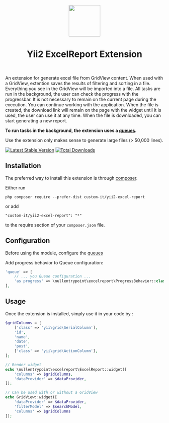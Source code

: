 <p align="center">
    <a href="https://custom-it.ru" target="_blank">
        <img src="https://avatars1.githubusercontent.com/u/31646762?s=200&v=4" height="100px">
    </a>
    <h1 align="center">Yii2 ExcelReport Extension</h1>
    <br>
</p>


An extension for generate excel file from GridView content. When used with a GridView, extention saves the results of filtering and sorting in a file. Everything you see in the GridView will be imported into a file. All tasks are run in the background, the user can check the progress with the progressbar. It is not necessary to remain on the current page during the execution. You can continue working with the application. When the file is created, the download link will remain on the page with the widget until it is used, the user can use it at any time. When the file is downloaded, you can start generating a new report.

**To run tasks in the background, the extension uses a [queues](https://github.com/yiisoft/yii2-queue).**

Use the extension only makes sense to generate large files (> 50,000 lines).

[![Latest Stable Version](https://poser.pugx.org/custom-it/yii2-excel-report/v/stable.svg)](https://packagist.org/packages/custom-it/yii2-excel-report)
[![Total Downloads](https://poser.pugx.org/custom-it/yii2-excel-report/downloads.svg)](https://packagist.org/packages/custom-it/yii2-excel-report)

Installation
------------

The preferred way to install this extension is through [composer](http://getcomposer.org/download/).

Either run

```
php composer require --prefer-dist custom-it/yii2-excel-report
```

or add

```
"custom-it/yii2-excel-report": "*"
```

to the require section of your `composer.json` file.


Configuration
-------------
Before using the module, configure the [queues](https://github.com/yiisoft/yii2-queue/blob/master/docs/guide/README.md)

Add progress behavior to Queue configuration:

```php
'queue' => [
    // ... you Queue configuration ...
    'as progress' => \nullentrypoint\excelreport\ProgressBehavior::class,
],
```

Usage
-----

Once the extension is installed, simply use it in your code by  :

```php
$gridColumns = [
    ['class' => 'yii\grid\SerialColumn'],
    'id',
    'name',
    'date',
    'post',
    ['class' => 'yii\grid\ActionColumn'],
];

// Render widget
echo \nullentrypoint\excelreport\ExcelReport::widget([
    'columns' => $gridColumns,
    'dataProvider' => $dataProvider,
]);

// Can be used with or without a GridView
echo GridView::widget([
    'dataProvider' => $dataProvider,
    'filterModel' => $searchModel,
    'columns' => $gridColumns
]);
```
